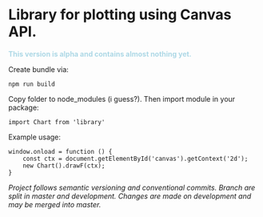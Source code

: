 # Library for plotting using Canvas API.

<p style="color: lightblue; font-weight: bold">This version is alpha and contains almost nothing yet.</p>

Create bundle via:

```
npm run build
```

Copy folder to node_modules (i guess?).
Then import module in your package:

```
import Chart from 'library'
```

Example usage:

```
window.onload = function () {
    const ctx = document.getElementById('canvas').getContext('2d');
    new Chart().drawF(ctx);
}
```

<i>Project follows semantic versioning and conventional commits.
Branch are split in master and development.
Changes are made on development and may be merged into master.</i>
